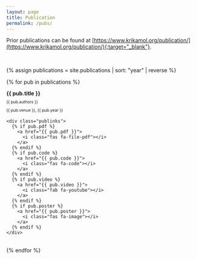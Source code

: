 ```yaml
---
layout: page
title: Publication
permalink: /pubs/
---
```


<style>
.pubitem {
  margin: 0 em 0;
  line-height: 1em;
}

.pubtitle {
  margin-bottom: 0.5em;
  line-height: 1.2em;
  font-weight: bold;
}

.pubauthors,
.pubinfo {
  font-size: 75%;
  margin-bottom: 0.75em;
}
</style>

Prior publications can be found at [https://www.krikamol.org/publication/](https://www.krikamol.org/publication/){:target="_blank"}.

<br>


{% assign publications = site.publications | sort: "year" | reverse %}

{% for pub in publications %}
  <div class="pubitem">
    <div class="pubtitle">
      {{ pub.title }}
    </div>
    <div class="pubauthors">{{ pub.authors }}</div>
    <div class="pubinfo">{{ pub.venue }}, {{ pub.year }}</div>
    
    <div class="publinks">
      {% if pub.pdf %}
        <a href="{{ pub.pdf }}">
          <i class="fas fa-file-pdf"></i>
        </a>
      {% endif %}
      {% if pub.code %}
        <a href="{{ pub.code }}">
          <i class="fas fa-code"></i>
        </a>
      {% endif %}
      {% if pub.video %}
        <a href="{{ pub.video }}">
          <i class="fab fa-youtube"></i>
        </a>
      {% endif %}
      {% if pub.poster %}
        <a href="{{ pub.poster }}">
          <i class="fas fa-image"></i>
        </a>
      {% endif %}
    </div>
  </div>
  <br>
{% endfor %}
